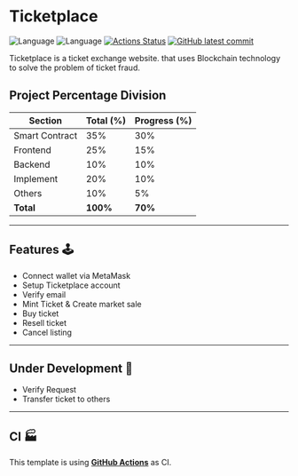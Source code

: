 # Ticketplace

![Language](https://img.shields.io/badge/React-17.0.2-blue) ![Language](https://img.shields.io/badge/Solidity-0.8.11-blue) [![Actions Status](https://github.com/JerGun/ticketplace/actions/workflows/action.yml/badge.svg)](https://github.com/JerGun/ticketplace/actions) [![GitHub latest commit](https://badgen.net/github/last-commit/JerGun/ticketplace/main)](https://github.com/JerGun/ticketplace/commit/main)

Ticketplace is a ticket exchange website. that uses Blockchain technology to solve the problem of ticket fraud.

## Project Percentage Division
Section         | Total (%) | Progress (%)
--------------  | ----------| -----------
Smart Contract  | 35%       | 30%
Frontend        | 25%       | 15%
Backend         | 10%       | 10%
Implement       | 20%       | 10%
Others          | 10%       | 5%
**Total**       | **100%**  | **70%**
---
## Features 🕹
- Connect wallet via MetaMask
- Setup Ticketplace account
- Verify email
- Mint Ticket & Create market sale
- Buy ticket
- Resell ticket
- Cancel listing
---

## Under Development 🚧
- Verify Request
- Transfer ticket to others
---
## CI 🏭

This template is using [**GitHub Actions**](https://github.com/JerGun/ticketplace/actions) as CI.